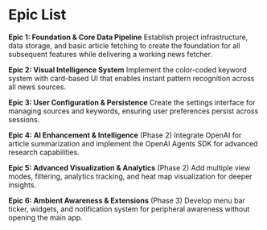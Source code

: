 # Epic List

**Epic 1: Foundation & Core Data Pipeline**
Establish project infrastructure, data storage, and basic article fetching to create the foundation for all subsequent features while delivering a working news fetcher.

**Epic 2: Visual Intelligence System** 
Implement the color-coded keyword system with card-based UI that enables instant pattern recognition across all news sources.

**Epic 3: User Configuration & Persistence**
Create the settings interface for managing sources and keywords, ensuring user preferences persist across sessions.

**Epic 4: AI Enhancement & Intelligence** (Phase 2)
Integrate OpenAI for article summarization and implement the OpenAI Agents SDK for advanced research capabilities.

**Epic 5: Advanced Visualization & Analytics** (Phase 2)
Add multiple view modes, filtering, analytics tracking, and heat map visualization for deeper insights.

**Epic 6: Ambient Awareness & Extensions** (Phase 3)
Develop menu bar ticker, widgets, and notification system for peripheral awareness without opening the main app.
